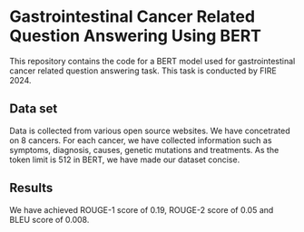 # Gastrointestinal Cancer Related Question Answering Using BERT
This repository contains the code for a BERT model used for gastrointestinal cancer related question answering task. This task is conducted by FIRE 2024.

## Data set
Data is collected from various open source websites. We have concetrated on 8 cancers. For each cancer, we have collected information such as symptoms, diagnosis, causes, genetic mutations and treatments. As the token limit is 512 in BERT, we have made our dataset concise.

## Results
We have achieved ROUGE-1 score of 0.19, ROUGE-2 score of 0.05 and BLEU score of 0.008.
